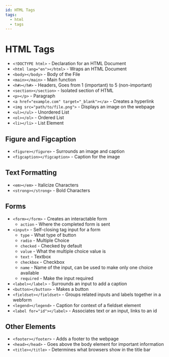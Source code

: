 ```yaml
---
id: HTML Tags
tags:
  - html
  - tags
---
```


# HTML Tags

- `<!DOCTYPE html>` - Declaration for an HTML Document
- `<html lang="en"></html>` - Wraps an HTML Document
- `<body></body>` - Body of the File
- `<main></main>` - Main function
- `<h#></h#>` - Headers, Goes from 1 (important) to 5 (non-important)
- `<section></section>` - Isolated section of HTML
- `<p></p>` - Paragraph
- `<a href="example.com" target="_blank"></a>` - Creates a hyperlink
- `<img src="path/to/file.png">` - Displays an image on the webpage
- `<ul></ul>` - Unordered List
- `<ol></ol>` - Ordered List
- `<li></li>` - List Element

## Figure and Figcaption

- `<figure></figure>` - Surrounds an image and caption
- `<figcaption></figcaption>` - Caption for the image

## Text Formatting

- `<em></em>` - Italicize Characters
- `<strong></strong>` - Bold Characters

## Forms

- `<form></form>` - Creates an interactable form
  - `action` - Where the completed form is sent
- `<input>` - Self-closing tag input for a form
  - `type` - What type of button
  - `radio` - Multiple Choice
  - `checked` - Checked by default
  - `value` - What the multiple choice value is
  - `text` - Textbox
  - `checkbox` - Checkbox
  - `name` - Name of the input, can be used to make only one choice available
  - `required` - Make the input required
- `<label></label>` - Surrounds an input to add a caption
- `<button></button>` - Makes a button
- `<fieldset></fieldset>` - Groups related inputs and labels together in a webform
- `<legend></legend>` - Caption for context of a fieldset element
- `<label for="id"></label>` - Associates text or an input, links to an id

## Other Elements

- `<footer></footer>` - Adds a footer to the webpage
- `<head></head>` - Goes above the body element for important information
- `<title></title>` - Determines what browsers show in the title bar
